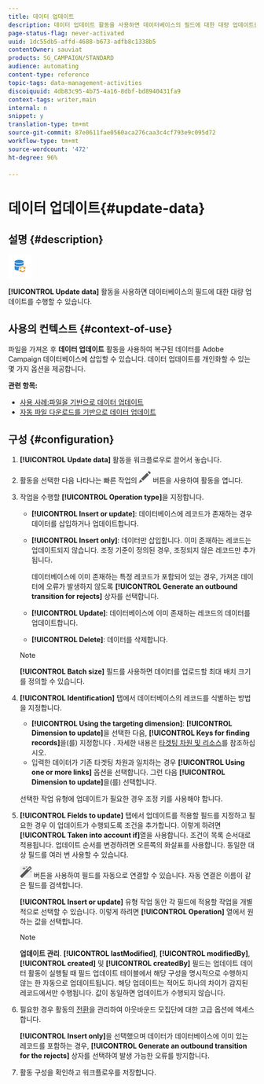 ```yaml
---
title: 데이터 업데이트
description: 데이터 업데이트 활동을 사용하면 데이터베이스의 필드에 대한 대량 업데이트를 수행할 수 있습니다.
page-status-flag: never-activated
uuid: 1dc55db5-affd-4688-b673-adfb8c1338b5
contentOwner: sauviat
products: SG_CAMPAIGN/STANDARD
audience: automating
content-type: reference
topic-tags: data-management-activities
discoiquuid: 4db83c95-4b75-4a16-8dbf-bd8940431fa9
context-tags: writer,main
internal: n
snippet: y
translation-type: tm+mt
source-git-commit: 87e0611fae0560aca276caa3c4cf793e9c095d72
workflow-type: tm+mt
source-wordcount: '472'
ht-degree: 96%

---
```



# 데이터 업데이트{#update-data}

## 설명 {#description}

![](assets/data_update.png)

**[!UICONTROL Update data]** 활동을 사용하면 데이터베이스의 필드에 대한 대량 업데이트를 수행할 수 있습니다.

## 사용의 컨텍스트 {#context-of-use}

파일을 가져온 후 **데이터 업데이트** 활동을 사용하여 복구된 데이터를 Adobe Campaign 데이터베이스에 삽입할 수 있습니다. 데이터 업데이트를 개인화할 수 있는 몇 가지 옵션을 제공합니다.

**관련 항목:**

* [사용 사례:파일을 기반으로 데이터 업데이트](../../automating/using/update-database-file.md)
* [자동 파일 다운로드를 기반으로 데이터 업데이트](../../automating/using/update-data-automatic-download.md)

## 구성 {#configuration}

1. **[!UICONTROL Update data]** 활동을 워크플로우로 끌어서 놓습니다.
1. 활동을 선택한 다음 나타나는 빠른 작업의 ![](assets/edit_darkgrey-24px.png) 버튼을 사용하여 활동을 엽니다.
1. 작업을 수행할 **[!UICONTROL Operation type]**&#x200B;을 지정합니다.

   * **[!UICONTROL Insert or update]**: 데이터베이스에 레코드가 존재하는 경우 데이터를 삽입하거나 업데이트합니다.
   * **[!UICONTROL Insert only]**: 데이터만 삽입합니다. 이미 존재하는 레코드는 업데이트되지 않습니다. 조정 기준이 정의된 경우, 조정되지 않은 레코드만 추가됩니다.

      데이터베이스에 이미 존재하는 특정 레코드가 포함되어 있는 경우, 가져온 데이터에 오류가 발생하지 않도록 **[!UICONTROL Generate an outbound transition for rejects]** 상자를 선택합니다.

   * **[!UICONTROL Update]**: 데이터베이스에 이미 존재하는 레코드의 데이터를 업데이트합니다.
   * **[!UICONTROL Delete]**: 데이터를 삭제합니다.

   >[!NOTE]
   >
   >**[!UICONTROL Batch size]** 필드를 사용하면 데이터를 업로드할 최대 배치 크기를 정의할 수 있습니다.

1. **[!UICONTROL Identification]** 탭에서 데이터베이스의 레코드를 식별하는 방법을 지정합니다.

   * **[!UICONTROL Using the targeting dimension]**: **[!UICONTROL Dimension to update]**&#x200B;을 선택한 다음, **[!UICONTROL Keys for finding records]**&#x200B;을(를) 지정합니다 . 자세한 내용은 [타겟팅 차원 및 리소스](../../automating/using/query.md#targeting-dimensions-and-resources)를 참조하십시오.
   * 입력한 데이터가 기존 타겟팅 차원과 일치하는 경우 **[!UICONTROL Using one or more links]** 옵션을 선택합니다. 그런 다음 **[!UICONTROL Dimension to update]**&#x200B;을(를) 선택합니다.

   선택한 작업 유형에 업데이트가 필요한 경우 조정 키를 사용해야 합니다.

1. **[!UICONTROL Fields to update]** 탭에서 업데이트를 적용할 필드를 지정하고 필요한 경우 이 업데이트가 수행되도록 조건을 추가합니다. 이렇게 하려면 **[!UICONTROL Taken into account if]**&#x200B;열을 사용합니다. 조건이 목록 순서대로 적용됩니다. 업데이트 순서를 변경하려면 오른쪽의 화살표를 사용합니다. 동일한 대상 필드를 여러 번 사용할 수 있습니다.

   ![](assets/wkf_magic_wand-24px.png) 버튼을 사용하여 필드를 자동으로 연결할 수 있습니다. 자동 연결은 이름이 같은 필드를 검색합니다.

   **[!UICONTROL Insert or update]** 유형 작업 동안 각 필드에 적용할 작업을 개별적으로 선택할 수 있습니다. 이렇게 하려면 **[!UICONTROL Operation]** 열에서 원하는 값을 선택합니다.

   >[!NOTE]
   >
   >**업데이트 관리**. **[!UICONTROL lastModified]**, **[!UICONTROL modifiedBy]**, **[!UICONTROL created]** 및 **[!UICONTROL createdBy]** 필드는 업데이트 데이터 활동이 실행될 때 필드 업데이트 테이블에서 해당 구성을 명시적으로 수행하지 않는 한 자동으로 업데이트됩니다. 해당 업데이트는 적어도 하나의 차이가 감지된 레코드에서만 수행됩니다. 값이 동일하면 업데이트가 수행되지 않습니다.

1. 필요한 경우 활동의 [전환](../../automating/using/activity-properties.md)을 관리하여 아웃바운드 모집단에 대한 고급 옵션에 액세스합니다.

   **[!UICONTROL Insert only]**&#x200B;을 선택했으며 데이터가 데이터베이스에 이미 있는 레코드를 포함하는 경우, **[!UICONTROL Generate an outbound transition for the rejects]** 상자를 선택하여 발생 가능한 오류를 방지합니다.

1. 활동 구성을 확인하고 워크플로우를 저장합니다.
